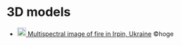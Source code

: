 # 3D models

* [<img src="https://github.com/mapconcierge/Ukraine2022data/blob/main/assets/kml_icon_white.png?raw=true" width="20" /> Multispectral image of fire in Irpin, Ukraine](https://github.com/mapconcierge/Ukraine2022data/raw/main/3Dmodels/temp/Mar.29-%2C%203D%20model%20of%20Drama%20Theater%20in%20Mariupol%2C%20Ukraine.kmz) ©hoge
